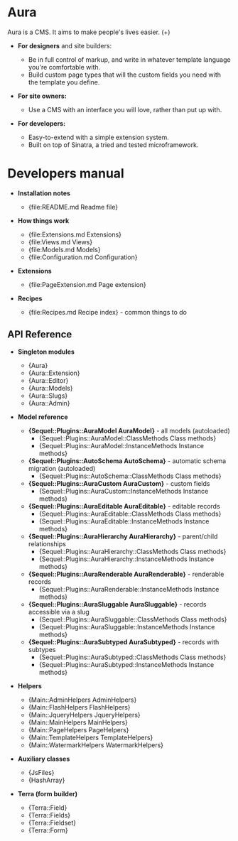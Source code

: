 # Aura

Aura is a CMS. It aims to make people's lives easier. (+)

 - **For designers** and site builders:
   - Be in full control of markup, and write in whatever template language you're comfortable with.
   - Build custom page types that will the custom fields you need with the template you define.

 - **For site owners:**
   - Use a CMS with an interface you will love, rather than put up with.

 - **For developers:**
   - Easy-to-extend with a simple extension system. 
   - Built on top of Sinatra, a tried and tested microframework.

# Developers manual

- **Installation notes**
  - {file:README.md Readme file}

- **How things work**
  - {file:Extensions.md Extensions}
  - {file:Views.md Views}
  - {file:Models.md Models}
  - {file:Configuration.md Configuration}

- **Extensions**
  - {file:PageExtension.md Page extension}

- **Recipes**
  - {file:Recipes.md Recipe index} - common things to do

## API Reference

- **Singleton modules**
  - {Aura}
  - {Aura::Extension}
  - {Aura::Editor}
  - {Aura::Models}
  - {Aura::Slugs}
  - {Aura::Admin}

- **Model reference**
  - **{Sequel::Plugins::AuraModel AuraModel}** - all models (autoloaded)
    - {Sequel::Plugins::AuraModel::ClassMethods Class methods}
    - {Sequel::Plugins::AuraModel::InstanceMethods Instance methods}
  - **{Sequel::Plugins::AutoSchema     AutoSchema}** - automatic schema migration (autoloaded)
    - {Sequel::Plugins::AutoSchema::ClassMethods     Class methods}
  - **{Sequel::Plugins::AuraCustom     AuraCustom}** - custom fields
    - {Sequel::Plugins::AuraCustom::InstanceMethods  Instance methods}
  - **{Sequel::Plugins::AuraEditable   AuraEditable}** - editable records
    - {Sequel::Plugins::AuraEditable::ClassMethods     Class methods}
    - {Sequel::Plugins::AuraEditable::InstanceMethods  Instance methods}
  - **{Sequel::Plugins::AuraHierarchy  AuraHierarchy}** - parent/child relationships
    - {Sequel::Plugins::AuraHierarchy::ClassMethods     Class methods}
    - {Sequel::Plugins::AuraHierarchy::InstanceMethods  Instance methods}
  - **{Sequel::Plugins::AuraRenderable AuraRenderable}** - renderable records
    - {Sequel::Plugins::AuraRenderable::InstanceMethods  Instance methods}
  - **{Sequel::Plugins::AuraSluggable  AuraSluggable}** - records accessible via a slug
    - {Sequel::Plugins::AuraSluggable::ClassMethods     Class methods}
    - {Sequel::Plugins::AuraSluggable::InstanceMethods  Instance methods}
  - **{Sequel::Plugins::AuraSubtyped   AuraSubtyped}** - records with subtypes
    - {Sequel::Plugins::AuraSubtyped::ClassMethods     Class methods}
    - {Sequel::Plugins::AuraSubtyped::InstanceMethods  Instance methods}

- **Helpers**
  - {Main::AdminHelpers        AdminHelpers}
  - {Main::FlashHelpers        FlashHelpers}
  - {Main::JqueryHelpers       JqueryHelpers}
  - {Main::MainHelpers         MainHelpers}
  - {Main::PageHelpers         PageHelpers}
  - {Main::TemplateHelpers     TemplateHelpers}
  - {Main::WatermarkHelpers    WatermarkHelpers}

- **Auxiliary classes**
  - {JsFiles}
  - {HashArray}

- **Terra (form builder)**
  - {Terra::Field}
  - {Terra::Fields}
  - {Terra::Fieldset}
  - {Terra::Form}
